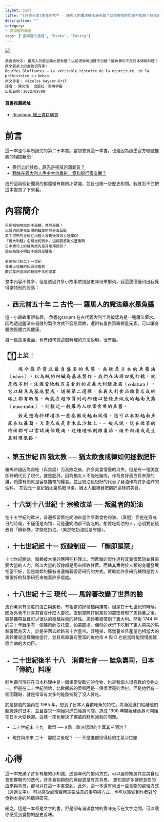```yaml
---
layout: post
title: "[好書分享]美食也吹牛 - 羅馬人的魔法藥水是魚醬？以前喝咖啡加鹽不加糖？鮭魚壽司不是日本傳統料理？原來餐桌上的食物很有事！"
description: ""
category: 
- 書海裡的漫遊
tags: ["書海裡的漫遊", "Books", "Eating"]
---
```


<div><a href="http://moo.im/a/jqrASZ" title="美食也吹牛"><img src="https://cdn.readmoo.com/cover/60/9076g78_210x315.jpg?v=0" /></a></div>

```
美食也吹牛: 羅馬人的魔法藥水是魚醬？以前喝咖啡加鹽不加糖？鮭魚壽司不是日本傳統料理？原來餐桌上的食物很有事！
Bouffes Bluffantes – La véritable histoire de la nourriture, de la préhistoire au kebab
原文作者： Nicolas Kayser-Bril  
譯者： 陳文瑤  出版社：馬可孛羅 
出版日期：2022/08/09
```

#### 買書推薦網址

- [Readmoo 線上書籍購買](http://moo.im/a/jqrASZ)

# 前言

這一本是今年所讀完的第二十本書。當初會買這一本書，也是因為讀墨官方帳號推薦的相關新聞：

- [壽司上的鮭魚，原先是挪威的滯銷貨？](https://news.readmoo.com/2022/08/16/salmonsushi/)
- [麵條在義大利人手中大放異彩，竟和銀行家有關？](https://news.readmoo.com/2022/08/11/noodles-banks/)

由於這兩個新聞真的都還蠻有趣的小常識，並且也跟一些歷史相關。我就忍不住把這本書買了下來看。

# 內容簡介

```
早期喝咖啡加的不是糖，竟然是鹽！
比釀酒師更先出現的職業居然是毒品販
炙手可熱的香料在地理大發現後被眾人唾棄QQ
「義大利麵」名稱從何而來，這都要感謝文藝復興
日本壽司上的鮭魚原先是芬蘭滯銷貨？
這些知識不明白不能算是饕客！

史前時代到二十一世紀
餐桌上佳餚的起源與復甦
歡迎享用這場跨越兩千年的盛宴
```

整本內容不算多，但是透過許多小故事依照歷史年份來排列。我這邊僅僅列出我覺得蠻特別的段落：

- ## 西元前五十年 二 古代── 羅馬人的魔法藥水是魚醬

這一小段故事很有趣， 魚醬(grarum) 在古代義大利半島被認為是一種魔法藥水。因為透過鹽漬來發酵的製作方式不容易腐敗，還附有蛋白質跟微量元素。可以讓身體恢復體力與健康。

每一篇故事後面，也有如何做這個料理的方法說明，很有趣。

![image-20221004111102846](../images/2021/image-20221004111102846.png)

- ## 第五世紀 四 猶太教 ── 猶太飲食戒律如何拯救肥肝

羅馬帝國因為貪吃（與貪腐）而衰敗之後，許多美食慢慢的消失。但是有一種美食卻跨朝代到了現代，就是肥肝。因為猶太人不能吃豬肉，作為良好蛋白質來源的雞，鴨還有鵝就是容易攜帶的糧食。並且鴨油也很好的代替了豬油作為許多油炸的油料。 在西元一世紀猶太羅馬戰爭後，猶太人繼續著肥鵝肝這樣的美食。

- ## 十六到十八世紀 十 宗教改革 ── 叛亂者的奶油

在十五世紀的歐洲，普遍都習慣吃奶油來當作烹煮食物的油。（真肥）但是在齋戒日的時候，不僅僅是肉類，可是連奶油都不能吃的。想要吃奶油的人，必須要花錢去買「贖罪券」才能吃奶油。（果然吃奶油就是有錢）。

- ##  十七世紀起 十一 奴隸制度 ── 「糖即是惡」

十七世紀開始，糖類被大量的應用在料理上。而蔗糖的製作過程其實很繁瑣並且需要大量的人力，所以大量的奴隸都是用來採收甘蔗。而糖其實對於人類的身體發展相當不好，但是糖類的擁有者遵循著香菸研究的方式。贊助給許多研究糖類是對人類很好的科學研究來掩蓋許多壞處。

- ## 十八世紀 十三 現代 ── 馬鈴薯改變了世界的臉

馬鈴薯具有高度的蛋白與澱粉，有相當的好種植與攜帶。但是在十七世紀的時候，因為外表不討喜其實沒什麼人要吃。直到軍隊打到某些的農田發現了馬鈴薯之後，容易攜帶並且可以很快的種植採收的特性。馬鈴薯被帶到了義大利。然後 1744 年的三十年戰爭有一個藥劑師安托萬，帕蒙耶提，偶然的狀況下吃到了軍人帶來的馬鈴薯驚為天人，於是帶回去給路易十六皇帝。好種植，高營養並且產量也相當大的馬鈴薯就這樣開始盛行。並且馬鈴薯有豐富的維他命 A 與 D 也是當時能慢慢脫離壞血病的大功臣。

- ## 二十世紀後半 十八　消費社會 ── 鮭魚壽司，日本「傳統」料理

鮭魚壽司現在在日本料理中是一個相當受歡迎的食物，也是我個人很喜歡的食物之一。但是在二十世紀開始，北歐挪威的奧斯陸是一個很漂亮的漁村。但是他們有一個困難點，就是常常有太多的鮭魚捕捉了沒人要吃。

於是挪威的議員在 1985 年，想到了日本人喜歡吃魚的特性。將漁獲進口給離他們超級遠的日本，並且要求一開始只進口給壽司店。造成 1990 年開始鮭魚壽司開始在日本大受歡迎。這樣一來也解決了挪威的鮭魚過剩的問題。



- 二十世紀末 十九　歐盟 ── K霸：歐洲認證的土耳其三明治？

- 現在與未來 二十　那麼之後呢？ ── 不是誰都搭得起的生菜沙拉艙

# 心得

這一本充滿了許多有趣的小知識，透過年代的排列方式。可以讓你知道其實美食也會影響朝代的迭代，許多食物類型的興起更是有其背景。 想知道許多傳統食物的由來與背景，都可以在這一本書查到。此外，這一本還有列出一些食物的處理方式（透過文字）。可以感受處理實務需要注意的事項與方式，也可以感受到作者對於食物本身的熱情與研究。

總之，這是一本都是文字的書，但是卻有滿滿食物的香味充斥在文字之間。可以讓你感受到食物的歷史香味。
